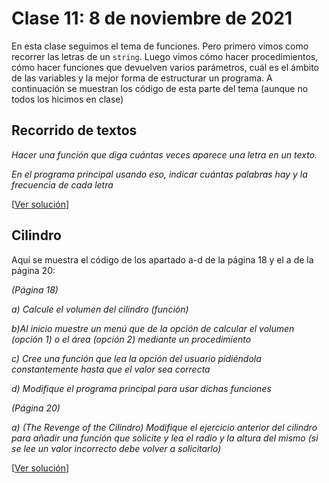 # Clase 11: 8 de noviembre de 2021

En esta clase seguimos el tema de funciones. Pero primero vimos como recorrer las letras de un `string`. Luego vimos cómo hacer procedimientos, cómo hacer funciones que devuelven varios parámetros, cuál es el ámbito de las variables y la mejor forma de estructurar un programa. A continuación se muestran los código de esta parte del tema (aunque no todos los hicimos en clase)

## Recorrido de textos
*Hacer una función que diga cuántas veces aparece una letra en un texto.*

*En el programa principal usando eso, indicar cuántas palabras hay y la frecuencia de cada letra*

[[Ver solución](t4e05.texto.py)]

## Cilindro
Aquí se muestra el código de los apartado a-d de la página 18 y el a de la página 20:

*(Página 18)* 

*a) Calcule el volumen del cilindro (función)*

*b)Al inicio muestre un menú que de la opción de calcular el volumen (opción 1) o el área (opción 2) mediante un procedimiento*

*c) Cree una función que lea la opción del usuario pidiéndola constantemente hasta que el valor sea correcta*

*d) Modifique el programa principal para usar dichas funciones*

*(Página 20)*

*a) (The Revenge of the Cilindro) Modifique el ejercicio anterior del cilindro para añadir una función que solicite y lea el radio y la altura del mismo (si se lee un valor incorrecto debe volver a solicitarlo)*

[[Ver solución](t4e06.cilindro.py)]
